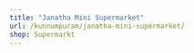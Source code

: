 ```yaml
---
title: "Janatha Mini Supermarket"
url: /kunnumpuram/janatha-mini-supermarket/
shop: Supermarkt
---
```

